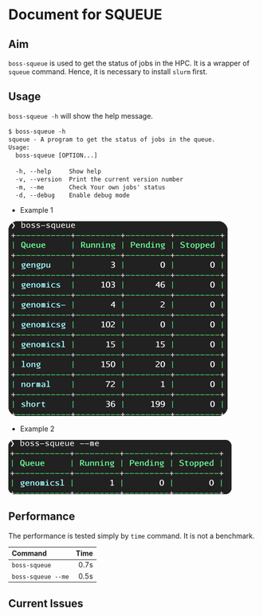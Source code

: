 # Document for SQUEUE

## Aim

`boss-squeue` is used to get the status of jobs in the HPC. It is a wrapper of `squeue` command. Hence, it is necessary
to install `slurm` first.

## Usage

`boss-squeue -h` will show the help message.

```console
$ boss-squeue -h
squeue - A program to get the status of jobs in the queue.
Usage:
  boss-squeue [OPTION...]

  -h, --help     Show help
  -v, --version  Print the current version number
  -m, --me       Check Your own jobs' status
  -d, --debug    Enable debug mode
```

* Example 1

![img.png](imgs/boss-squeue-ex1.png)

* Example 2

![img.png](imgs/boss-squeue-ex2.png)

## Performance

The performance is tested simply by `time` command. It is not a benchmark.

| Command             | Time |
|:--------------------|-----:|
| `boss-squeue`       | 0.7s |
| `boss-squeue --me`  | 0.5s |

## Current Issues
